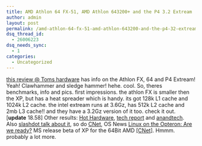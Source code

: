 ```yaml
---
title: AMD Athlon 64 FX-51, AMD Athlon 643200+ and the P4 3.2 Extream
author: admin
layout: post
permalink: /amd-athlon-64-fx-51-amd-athlon-643200-and-the-p4-32-extream/
dsq_thread_id:
  - 26006223
dsq_needs_sync:
  - 1
categories:
  - Uncategorized
---
```

[this review @ Toms hardware][1] has info on the Athlon FX, 64 and P4 Extream! Yeah! Clawhammer and sledge hammer! hehe. cool. So, theres benchmarks, info and pics. first impressions. the athlon FX is smaller then the XP, but has a heat spreader which is handy. its got 128k L1 cache and 1024k L2 cache. the intel extream runs at 3.6Gz, has 512k L2 cache and 2mb L3 cache!! and they have a 3.2Gz version of it too. check it out. [**update** 18.58] Other results: [Hot Hardware][2], [tech report][3] and [anandtech][4]. Also [slashdot talk about it][5], so do [CNet][6], OS News [Linux on the Opteron: Are we ready?][7] MS release beta of XP for the 64Bit AMD [[CNet]][8]. Hmmm. probably a lot more.

 [1]: http://www.tomshardware.com/cpu/20030923/index.html
 [2]: http://www.hothardware.com/hh_files/CCAM/a64fx_51_launch.shtml
 [3]: http://www.techreport.com/reviews/2003q3/athlon64/index.x?pg=1
 [4]: http://anandtech.com/cpu/showdoc.html?i=1884
 [5]: http://slashdot.org/article.pl?sid=03/09/23/1619201
 [6]: http://rss.com.com/2100-1006_3-5080640.html?part=rss&tag=feed&subj=news
 [7]: http://www.osnews.com/story.php?news_id=4618
 [8]: http://rss.com.com/2100-1016_3-5080522.html?part=rss&tag=feed&subj=news
